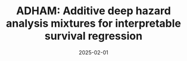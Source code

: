 ---
title: "ADHAM: Additive deep hazard analysis mixtures for interpretable survival regression"
collection: publications
excerpt: "Survival analysis is a fundamental tool for modeling time-to-event outcomes in healthcare. Recent advances have introduced flexible neural network approaches for improved predictive performance. However, most of these models do not provide interpretable insights into the association between exposures and the modeled outcomes, a critical requirement for decision-making in clinical practice. To address this limitation, we propose Additive Deep Hazard Analysis Mixtures (ADHAM), an interpretable additive survival model. ADHAM assumes a conditional latent structure that defines subgroups, each characterized by a combination of covariate-specific hazard functions. To select the number of subgroups, we introduce a post-training refinement by merging similar groups to reduce the number of equivalent latent subgroups. We perform comprehensive studies to demonstrate ADHAM's interpretability at the population, subgroup, and individual levels. Extensive experiments on real-world datasets show that ADHAM provides novel insights into the association between exposures and outcomes. Further, ADHAM remains on par with existing state-of-the-art survival baselines in terms of predictive performance, offering a scalable and interpretable approach to time-to-event prediction in healthcare.


Code available on [GitHub](https://github.com/ketencimert/adham)."
date: 2025-02-01
venue: 'Machine Learning for Healthcare 2025'
paperurl: 'https://arxiv.org/pdf/2509.07108'
citation: 'Ketenci, M., Jeanselme, V., Nieva, H., Joshi, S., and Elhadad, N. <b>ADHAM: Additive deep hazard analysis mixtures for interpretable survival regression</b>.'
---